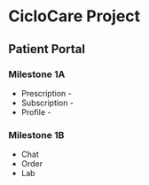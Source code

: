 # CicloCare Project 
## Patient Portal
### Milestone 1A
* Prescription -
* Subscription  -
* Profile - 

### Milestone 1B
- Chat 
- Order 
- Lab

